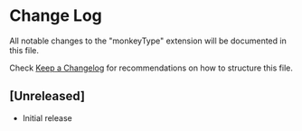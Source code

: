 # Change Log

All notable changes to the "monkeyType" extension will be documented in this file.

Check [Keep a Changelog](http://keepachangelog.com/) for recommendations on how to structure this file.

## [Unreleased]

- Initial release